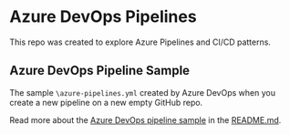 # Azure DevOps Pipelines

This repo was created to explore Azure Pipelines and CI/CD patterns.

## Azure DevOps Pipeline Sample 

The sample `\azure-pipelines.yml` created by Azure DevOps when you create a new pipeline on a new empty GitHub repo. 

Read more about the [Azure DevOps pipeline sample](sample/README.md) in the [README.md](sample/README.md).
